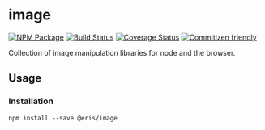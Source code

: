 # image

[![NPM Package](https://badge.fury.io/js/%40eris%2Fimage.svg)](https://www.npmjs.com/package/@eris/image)
[![Build Status](https://travis-ci.org/ErisVentures/js-image.svg?branch=master)](https://travis-ci.org/ErisVentures/js-image)
[![Coverage Status](https://coveralls.io/repos/github/ErisVentures/js-image/badge.svg?branch=master)](https://coveralls.io/github/ErisVentures/js-image?branch=master)
[![Commitizen friendly](https://img.shields.io/badge/commitizen-friendly-brightgreen.svg)](http://commitizen.github.io/cz-cli/)

Collection of image manipulation libraries for node and the browser.

## Usage

### Installation

`npm install --save @eris/image`
